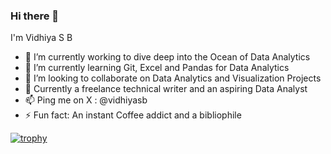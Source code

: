 ### Hi there  👋 
I'm Vidhiya S B


 - 🔭 I’m currently working to dive deep into the Ocean of Data Analytics
- 🌱 I’m currently learning Git, Excel and Pandas for Data Analytics
- 👯 I’m looking to collaborate on Data Analytics and Visualization Projects
- 💬 Currently a freelance technical writer and an aspiring Data Analyst
- 📫 Ping me on X : @vidhiyasb
- ⚡ Fun fact: An instant Coffee addict and a bibliophile

[![trophy](https://github-profile-trophy.vercel.app/?username=VidhiyaSB)](https://github.com/ryo-ma/github-profile-trophy)





